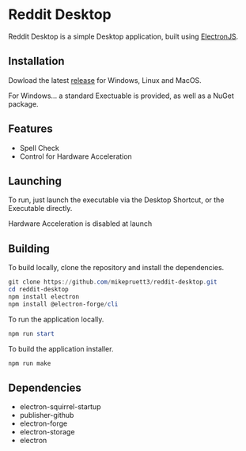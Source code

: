 # Reddit Desktop

Reddit Desktop is a simple Desktop application, built using [ElectronJS](https://www.electronjs.org).

## Installation

Dowload the latest [release](https://github.com/mikepruett3/reddit-desktop/releases) for Windows, Linux and MacOS.

For Windows... a standard Exectuable is provided, as well as a NuGet package.

## Features

- Spell Check
- Control for Hardware Acceleration

## Launching

To run, just launch the executable via the Desktop Shortcut, or the Executable directly.

Hardware Acceleration is disabled at launch

## Building

To build locally, clone the repository and install the dependencies.

```powershell
git clone https://github.com/mikepruett3/reddit-desktop.git
cd reddit-desktop
npm install electron
npm install @electron-forge/cli
```

To run the application locally.

```powershell
npm run start
```

To build the application installer.

```powershell
npm run make
```

## Dependencies

- electron-squirrel-startup
- publisher-github
- electron-forge
- electron-storage
- electron
